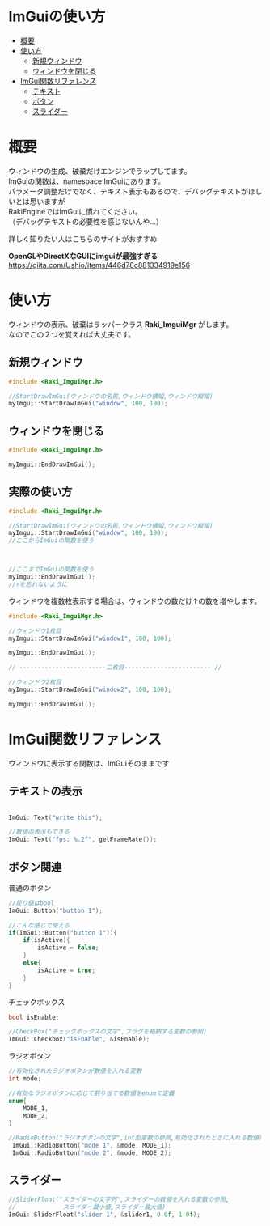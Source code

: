 # ImGuiの使い方

- [概要](#概要)
- [使い方](#使い方)
  - [新規ウィンドウ](#新規ウィンドウ)
  - [ウィンドウを閉じる](#ウィンドウを閉じる)
- [ImGui関数リファレンス](#imgui関数リファレンス)
  - [テキスト](#テキストの表示)
  - [ボタン](#ボタン関連)
  - [スライダー](#スライダー)

# 概要

ウィンドウの生成、破棄だけエンジンでラップしてます。  
ImGuiの関数は、namespace ImGuiにあります。  
パラメータ調整だけでなく、テキスト表示もあるので、デバッグテキストがほしいとは思いますが  
RakiEngineではImGuiに慣れてください。  
（デバッグテキストの必要性を感じないんや...）

詳しく知りたい人はこちらのサイトがおすすめ  

**OpenGLやDirectXなGUIにimguiが最強すぎる**  
https://qiita.com/Ushio/items/446d78c881334919e156



# 使い方

ウィンドウの表示、破棄はラッパークラス **Raki_ImguiMgr** がします。  
なのでこの２つを覚えれば大丈夫です。

## 新規ウィンドウ

```cpp
#include <Raki_ImguiMgr.h>

//StartDrawImGui(ウィンドウの名前,ウィンドウ横幅,ウィンドウ縦幅)
myImgui::StartDrawImGui("window", 100, 100);

```

## ウィンドウを閉じる

```cpp
#include <Raki_ImguiMgr.h>

myImgui::EndDrawImGui();

```

## 実際の使い方

```cpp
#include <Raki_ImguiMgr.h>

//StartDrawImGui(ウィンドウの名前,ウィンドウ横幅,ウィンドウ縦幅)
myImgui::StartDrawImGui("window", 100, 100);
//ここからImGuiの関数を使う



//ここまでImGuiの関数を使う
myImgui::EndDrawImGui();
//↑を忘れないように

```

ウィンドウを複数枚表示する場合は、ウィンドウの数だけ↑の数を増やします。
```cpp
#include <Raki_ImguiMgr.h>

//ウィンドウ1枚目
myImgui::StartDrawImGui("window1", 100, 100);

myImgui::EndDrawImGui();

// ------------------------二枚目------------------------ //

//ウィンドウ2枚目
myImgui::StartDrawImGui("window2", 100, 100);

myImgui::EndDrawImGui();
```



# ImGui関数リファレンス

ウィンドウに表示する関数は、ImGuiそのままです

## テキストの表示

```cpp

ImGui::Text("write this");

//数値の表示もできる
ImGui::Text("fps: %.2f", getFrameRate());

```

## ボタン関連

普通のボタン

```cpp
//戻り値はbool
ImGui::Button("button 1");

//こんな感じで使える
if(ImGui::Button("button 1")){
    if(isActive){
        isActive = false;
    }
    else{
        isActive = true;
    }
}
```

チェックボックス

``` cpp
bool isEnable;

//CheckBox("チェックボックスの文字",フラグを格納する変数の参照)
ImGui::Checkbox("isEnable", &isEnable);
```

ラジオボタン

```cpp
//有効化されたラジオボタンが数値を入れる変数
int mode;

//有効なラジオボタンに応じて割り当てる数値をenumで定義
enum{
    MODE_1,
    MODE_2,
}

//RadioButton("ラジオボタンの文字",int型変数の参照,有効化されたときに入れる数値)
 ImGui::RadioButton("mode 1", &mode, MODE_1); 
 ImGui::RadioButton("mode 2", &mode, MODE_2);
```

## スライダー

```cpp
//SliderFloat("スライダーの文字列",スライダーの数値を入れる変数の参照,
//             スライダー最小値,スライダー最大値)
ImGui::SliderFloat("slider 1", &slider1, 0.0f, 1.0f);
```
